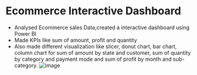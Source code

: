 # Ecommerce Interactive Dashboard
- Analysed Ecommerce sales Data,created a interactive dashboard using Power BI
- Made KPIs like sum of amount, profit and quantity
- Also made different visualization like slicer, donut chart, bar chart, column chart for sum of amount by state and customer, sum of quantity by category and payment mode and sum of profit by month and sub-category.
![image](https://github.com/user-attachments/assets/6315ba4f-b1c1-4bd1-b3e4-903bb89df148)

